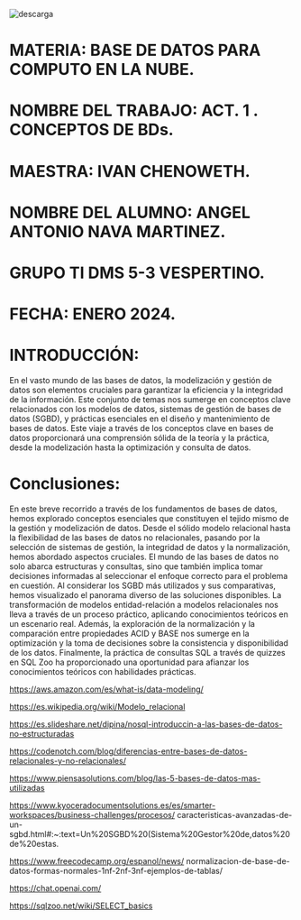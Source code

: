
![descarga](https://github.com/AngelNava1029/BASE-DE-DATOS-PARA-COMPUTO-EN-LA-NUBE/assets/122839982/82a9e682-3aeb-42ca-b39b-a36686548f14)

# MATERIA: BASE DE DATOS PARA COMPUTO EN LA NUBE.
 
# NOMBRE DEL TRABAJO: ACT. 1 . CONCEPTOS DE BDs.
 
# MAESTRA: IVAN CHENOWETH.
 
# NOMBRE DEL ALUMNO: ANGEL ANTONIO NAVA MARTINEZ.
 
# GRUPO TI DMS 5-3 VESPERTINO.
 
# FECHA: ENERO 2024.






# INTRODUCCIÓN:

En el vasto mundo de las bases de datos, la modelización y gestión de datos son elementos cruciales para garantizar la eficiencia y la integridad de la información. Este conjunto de temas nos sumerge en conceptos clave relacionados con los modelos de datos, sistemas de gestión de bases de datos (SGBD), y prácticas esenciales en el diseño y mantenimiento de bases de datos.
Este viaje a través de los conceptos clave en bases de datos proporcionará una comprensión sólida de la teoría y la práctica, desde la modelización hasta la optimización y consulta de datos.

# Conclusiones:

En este breve recorrido a través de los fundamentos de bases de datos, hemos explorado conceptos esenciales que constituyen el tejido mismo de la gestión y modelización de datos. Desde el sólido modelo relacional hasta la flexibilidad de las bases de datos no relacionales, pasando por la selección de sistemas de gestión, la integridad de datos y la normalización, hemos abordado aspectos cruciales.
El mundo de las bases de datos no solo abarca estructuras y consultas, sino que también implica tomar decisiones informadas al seleccionar el enfoque correcto para el problema en cuestión. Al considerar los SGBD más utilizados y sus comparativas, hemos visualizado el panorama diverso de las soluciones disponibles.
La transformación de modelos entidad-relación a modelos relacionales nos lleva a través de un proceso práctico, aplicando conocimientos teóricos en un escenario real. Además, la exploración de la normalización y la comparación entre propiedades ACID y BASE nos sumerge en la optimización y la toma de decisiones sobre la consistencia y disponibilidad de los datos.
Finalmente, la práctica de consultas SQL a través de quizzes en SQL Zoo ha proporcionado una oportunidad para afianzar los conocimientos teóricos con habilidades prácticas.

https://aws.amazon.com/es/what-is/data-modeling/

https://es.wikipedia.org/wiki/Modelo_relacional

https://es.slideshare.net/dipina/nosql-introduccin-a-las-bases-de-datos-no-estructuradas

https://codenotch.com/blog/diferencias-entre-bases-de-datos-relacionales-y-no-relacionales/

https://www.piensasolutions.com/blog/las-5-bases-de-datos-mas-utilizadas

https://www.kyoceradocumentsolutions.es/es/smarter-workspaces/business-challenges/procesos/
caracteristicas-avanzadas-de-un-sgbd.html#:~:text=Un%20SGBD%20(Sistema%20Gestor%20de,datos%20de%20estas.

https://www.freecodecamp.org/espanol/news/
normalizacion-de-base-de-datos-formas-normales-1nf-2nf-3nf-ejemplos-de-tablas/

https://chat.openai.com/

https://sqlzoo.net/wiki/SELECT_basics
